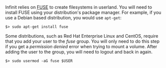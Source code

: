 <p>Infinit relies on <a href="https://en.wikipedia.org/wiki/Filesystem_in_Userspace">FUSE</a> to create filesystems in userland. You will need to install FUSE using your distribution's package manager. For example, if you use a Debian based distribution, you would use <code>apt-get</code>:</p>

<pre><code>$> sudo apt-get install fuse
</code></pre>

<p>Some distributions, such as Red Hat Enterprise Linux and CentOS, require that you add your user to the <em>fuse</em> group. You will only need to do this step if you get a <em>permission denied</em> error when trying to mount a volume. After adding the user to the group, you will need to logout and back in again.</p>

<pre><code>$> sudo usermod -aG fuse $USER
</code></pre>
